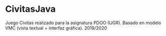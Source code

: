 # CivitasJava
Juego Civitas realizado para la asignatura PDOO (UGR). Basado en modelo VMC (vista textual + interfaz gráfica). 2019/2020
